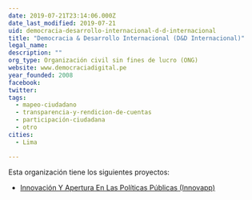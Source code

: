 ```yaml
---
date: 2019-07-21T23:14:06.000Z
date_last_modified: 2019-07-21
uid: democracia-desarrollo-internacional-d-d-internacional
title: "Democracia & Desarrollo Internacional (D&D Internacional)"
legal_name: 
description: ""
org_type: Organización civil sin fines de lucro (ONG)
website: www.democraciadigital.pe
year_founded: 2008
facebook: 
twitter: 
tags:
  - mapeo-ciudadano
  - transparencia-y-rendicion-de-cuentas
  - participación-ciudadana
  - otro
cities: 
  - Lima

---
```


Esta organización tiene los siguientes proyectos:

- [Innovación Y Apertura En Las Políticas Públicas (Innovapp)](/proyectos/innovacion-y-apertura-en-las-politicas-publicas-innovapp)
